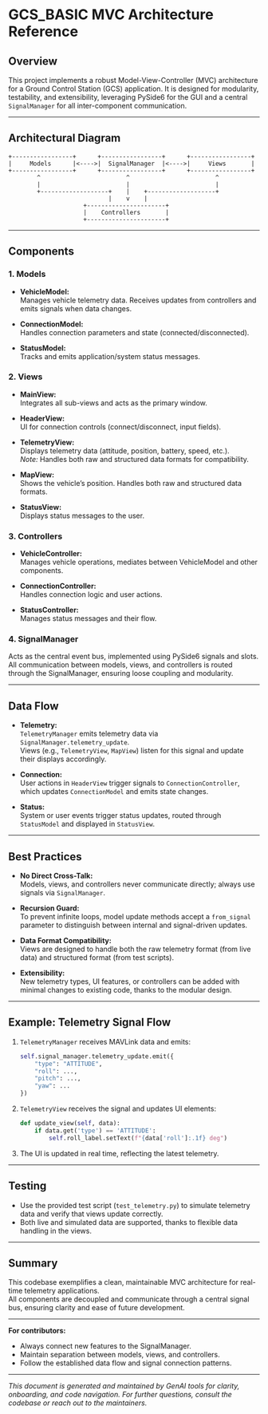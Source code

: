 # GCS_BASIC MVC Architecture Reference

## Overview

This project implements a robust Model-View-Controller (MVC) architecture for a Ground Control Station (GCS) application. It is designed for modularity, testability, and extensibility, leveraging PySide6 for the GUI and a central `SignalManager` for all inter-component communication.

---

## Architectural Diagram

```
+-----------------+      +-----------------+      +-----------------+
|     Models      |<---->|  SignalManager  |<---->|     Views       |
+-----------------+      +-----------------+      +-----------------+
        ^                        ^                        ^
        |                        |                        |
        +-------------------+    |    +-------------------+
                            |    v    |
                     +----------------------+
                     |    Controllers       |
                     +----------------------+
```

---

## Components

### 1. Models

- **VehicleModel:**  
  Manages vehicle telemetry data. Receives updates from controllers and emits signals when data changes.

- **ConnectionModel:**  
  Handles connection parameters and state (connected/disconnected).

- **StatusModel:**  
  Tracks and emits application/system status messages.

### 2. Views

- **MainView:**  
  Integrates all sub-views and acts as the primary window.

- **HeaderView:**  
  UI for connection controls (connect/disconnect, input fields).

- **TelemetryView:**  
  Displays telemetry data (attitude, position, battery, speed, etc.).  
  *Note:* Handles both raw and structured data formats for compatibility.

- **MapView:**  
  Shows the vehicle’s position. Handles both raw and structured data formats.

- **StatusView:**  
  Displays status messages to the user.

### 3. Controllers

- **VehicleController:**  
  Manages vehicle operations, mediates between VehicleModel and other components.

- **ConnectionController:**  
  Handles connection logic and user actions.

- **StatusController:**  
  Manages status messages and their flow.

### 4. SignalManager

Acts as the central event bus, implemented using PySide6 signals and slots.  
All communication between models, views, and controllers is routed through the SignalManager, ensuring loose coupling and modularity.

---

## Data Flow

- **Telemetry:**  
  `TelemetryManager` emits telemetry data via `SignalManager.telemetry_update`.  
  Views (e.g., `TelemetryView`, `MapView`) listen for this signal and update their displays accordingly.

- **Connection:**  
  User actions in `HeaderView` trigger signals to `ConnectionController`, which updates `ConnectionModel` and emits state changes.

- **Status:**  
  System or user events trigger status updates, routed through `StatusModel` and displayed in `StatusView`.

---

## Best Practices

- **No Direct Cross-Talk:**  
  Models, views, and controllers never communicate directly; always use signals via `SignalManager`.

- **Recursion Guard:**  
  To prevent infinite loops, model update methods accept a `from_signal` parameter to distinguish between internal and signal-driven updates.

- **Data Format Compatibility:**  
  Views are designed to handle both the raw telemetry format (from live data) and structured format (from test scripts).

- **Extensibility:**  
  New telemetry types, UI features, or controllers can be added with minimal changes to existing code, thanks to the modular design.

---

## Example: Telemetry Signal Flow

1. `TelemetryManager` receives MAVLink data and emits:
   ```python
   self.signal_manager.telemetry_update.emit({
       "type": "ATTITUDE",
       "roll": ...,
       "pitch": ...,
       "yaw": ...
   })
   ```
2. `TelemetryView` receives the signal and updates UI elements:
   ```python
   def update_view(self, data):
       if data.get('type') == 'ATTITUDE':
           self.roll_label.setText(f"{data['roll']:.1f} deg")
   ```
3. The UI is updated in real time, reflecting the latest telemetry.

---

## Testing

- Use the provided test script (`test_telemetry.py`) to simulate telemetry data and verify that views update correctly.
- Both live and simulated data are supported, thanks to flexible data handling in the views.

---

## Summary

This codebase exemplifies a clean, maintainable MVC architecture for real-time telemetry applications.  
All components are decoupled and communicate through a central signal bus, ensuring clarity and ease of future development.

---

**For contributors:**  
- Always connect new features to the SignalManager.
- Maintain separation between models, views, and controllers.
- Follow the established data flow and signal connection patterns.

---

*This document is generated and maintained by GenAI tools for clarity, onboarding, and code navigation. For further questions, consult the codebase or reach out to the maintainers.*
